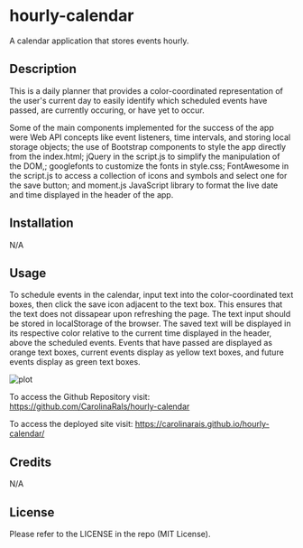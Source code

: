 # hourly-calendar
A calendar application that stores events hourly.


## Description

This is a daily planner that provides a color-coordinated representation of the user's current day to easily identify which scheduled events have passed, are currently occuring, or have yet to occur. 



Some of the main components implemented for the success of the app were Web API concepts like event listeners, time intervals, and storing local storage objects; the use of Bootstrap components to style the app directly from the index.html; jQuery in the script.js to simplify the manipulation of the DOM,; googlefonts to customize the fonts in style.css; FontAwesome in the script.js to access a collection of icons and symbols and select one for the save button; and moment.js JavaScript library to format the live date and time displayed in the header of the app. 

## Installation

N/A

## Usage

To schedule events in the calendar, input text into the color-coordinated text boxes, then click the save icon adjacent to the text box. This ensures that the text does not dissapear upon refreshing the page. The text input should be stored in localStorage of the browser. The saved text will be displayed in its respective color relative to the current time displayed in the header, above the scheduled events. Events that have passed are displayed as orange text boxes, current events display as yellow text boxes, and future events display as green text boxes.


![plot](./quiz-highscores.png)


To access the Github Repository visit:
https://github.com/CarolinaRaIs/hourly-calendar 

To access the deployed site visit:
https://carolinarais.github.io/hourly-calendar/

## Credits

N/A

## License

Please refer to the LICENSE in the repo (MIT License).
